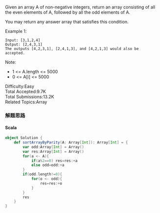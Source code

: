 Given an array A of non-negative integers, return an array consisting of all the even elements of A, followed by all the odd elements of A.

You may return any answer array that satisfies this condition.

 

Example 1:
```
Input: [3,1,2,4]
Output: [2,4,3,1]
The outputs [4,2,3,1], [2,4,1,3], and [4,2,1,3] would also be accepted.
```
 

Note:

- 1 <= A.length <= 5000
- 0 <= A[i] <= 5000


Difficulty:Easy  
Total Accepted:9.7K  
Total Submissions:13.2K  
Related Topics:Array

### 解题思路
#### Scala
```Scala
object Solution {
    def sortArrayByParity(A: Array[Int]): Array[Int] = {
        var odd:Array[Int] = Array()
        var res:Array[Int] = Array()
        for(a <- A){
            if(a%2==0) res=res:+a
            else odd=odd:+a
        }
        if(odd.length!=0){
            for(o <- odd){
                res=res:+o
            }
        }
        res
    }
}
```